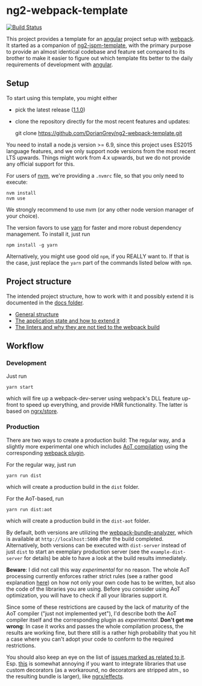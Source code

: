 # ng2-webpack-template

[![Build Status](https://travis-ci.org/DorianGrey/ng2-webpack-template.svg?branch=master)](https://travis-ci.org/DorianGrey/ng2-webpack-template)

This project provides a template for an [angular](https://angular.io/) project setup with [webpack](http://webpack.github.io).
It started as a companion of [ng2-jspm-template](https://github.com/flaviait/ng2-jspm-template), with the primary purpose to provide an almost identical codebase and feature set compared to its brother to make it easier to figure out which template fits better to the daily requirements of development with [angular](https://angular.io/).

## Setup

To start using this template, you might either
 - pick the latest release ([1.1.0](https://github.com/DorianGrey/ng2-webpack-template/releases/tag/1.1.0))
 - clone the repository directly for the most recent features and updates:


    git clone https://github.com/DorianGrey/ng2-webpack-template.git

You need to install a node.js version >= 6.9, since this project uses ES2015 language features, and we only support node versions from the most recent LTS upwards.
Things might work from 4.x upwards, but we do not provide any official support for this.

For users of [nvm](https://github.com/creationix/nvm), we're providing a `.nvmrc` file, so that you only need to execute:
```
nvm install
nvm use
```
We strongly recommend to use nvm (or any other node version manager of your choice).

The version favors to use [yarn](https://github.com/yarnpkg/yarn) for faster and more robust dependency management. To install it, just run
```
npm install -g yarn
```
Alternatively, you might use good old `npm`, if you REALLY want to. If that is the case, just replace the `yarn` part of the commands listed below with `npm`.

## Project structure
The intended project structure, how to work with it and possibly extend it is documented in the [docs folder](https://github.com/DorianGrey/ng2-webpack-template/tree/master/docs).

- [General structure](https://github.com/DorianGrey/ng2-webpack-template/blob/master/docs/general_structure.md)
- [The application state and how to extend it](https://github.com/DorianGrey/ng2-webpack-template/blob/master/docs/app_state.md)
- [The linters and why they are not tied to the webpack build](https://github.com/DorianGrey/ng2-webpack-template/blob/master/docs/linters.md)

## Workflow

### Development

Just run
```
yarn start
```
which will fire up a webpack-dev-server using webpack's DLL feature up-front to speed up everything, and provide HMR functionality. The latter is based on [ngrx/store](https://github.com/ngrx/store).


### Production

There are two ways to create a production build: The regular way, and a slightly more experimental one which includes [AoT compilation](https://angular.io/docs/ts/latest/cookbook/aot-compiler.html) using the corresponding [webpack plugin](https://github.com/angular/angular-cli/blob/master/packages/webpack/README.md).

For the regular way, just run
```
yarn run dist
```
which will create a production build in the `dist` folder.

For the AoT-based, run
```
yarn run dist:aot
```
which will create a production build in the `dist-aot` folder.

By default, both versions are utilizing the [webpack-bundle-analyzer](https://github.com/th0r/webpack-bundle-analyzer), which is available at `http://localhost:5000` after the build completed.
Alternatively, both versions can be executed with `dist-server` instead of just `dist` to start an exemplary production server (see the `example-dist-server` for details) be able to have a look at the build results immediately.

**Beware**: I did not call this way _experimental_ for no reason. The whole AoT processing currently enforces rather strict rules (see a rather good explanation [here](https://medium.com/@isaacplmann/making-your-angular-2-library-statically-analyzable-for-aot-e1c6f3ebedd5)) on how not only your own code has to be written, but also the code of the libraries you are using. Before you consider using AoT optimization, you will have to check if all your libraries support it.

Since some of these restrictions are caused by the lack of maturity of the AoT compiler ("just not implemented yet"), I'd describe both the AoT compiler itself and the corresponding plugin as _experimental_. **Don't get me wrong**: In case it works and passes the whole compilation process, the results are working fine, but there still is a rather high probability that you hit a case where you can't adopt your code to conform to the required restrictions.

You should also keep an eye on the list of [issues marked as related to it](https://github.com/angular/angular-cli/issues?utf8=%E2%9C%93&q=is%3Aissue%20is%3Aopen%20aot). Esp. [this](https://github.com/angular/angular-cli/issues/2799) is somewhat annoying if you want to integrate libraries that use custom decorators (as a workaround, no decorators are stripped atm., so the resulting bundle is larger), like [ngrx/effects](https://github.com/ngrx/effects).


